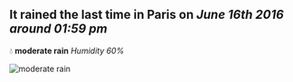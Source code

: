 ## It rained the last time in Paris on *June 16th 2016 around 01:59 pm*
💧  **moderate rain** *Humidity 60%*

![moderate rain](http://openweathermap.org/img/w/10d.png)
